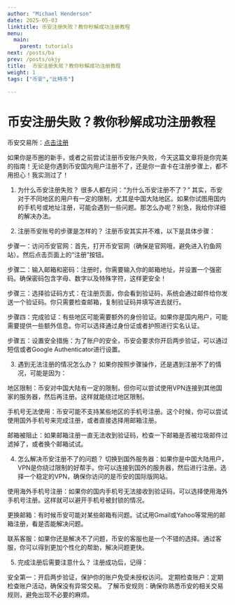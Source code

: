 ```yaml
---
author: "Michael Henderson"
date: 2025-05-03
linktitle: 币安注册失败？教你秒解成功注册教程
menu:
  main:
    parent: tutorials
next: /posts/ba
prev: /posts/okjy
title:  币安注册失败？教你秒解成功注册教程
weight: 1
tags: ["币安","比特币"]

---
```

# 币安注册失败？教你秒解成功注册教程

币安交易所：[点击注册](https://www.binance.com/join?ref=UKNXKQAK)

如果你是币圈的新手，或者之前尝试注册币安账户失败，今天这篇文章将是你完美的指南！无论是你遇到币安国内用户注册不了，还是你一直卡在注册步骤上，都不用担心！我实测过了！

1. 为什么币安注册失败？
很多人都在问：“为什么币安注册不了？” 其实，币安对于不同地区的用户有一定的限制，尤其是中国大陆地区。如果你试图用国内的手机号或地址注册，可能会遇到一些问题。那怎么办呢？别急，我给你详细的解决办法。

2. 注册币安账号的步骤是怎样的？
注册币安其实并不难，以下是具体步骤：

步骤一：访问币安官网：首先，打开币安官网（确保是官网哦，避免进入钓鱼网站）。然后点击页面上的“注册”按钮。

步骤二：输入邮箱和密码：注册时，你需要输入你的邮箱地址，并设置一个强密码。确保密码包含字母、数字以及特殊字符，这样更安全！

步骤三：选择验证码方式：在注册页面，你会看到验证码，系统会通过邮件给你发送一个验证码。你只需要检查邮箱，复制验证码并填写进去就行。

步骤四：完成验证：有些地区可能需要额外的身份验证。如果你是国内用户，可能需要提供一些额外信息。你可以选择通过身份证或者护照进行实名认证。

步骤五：设置安全措施：为了账户的安全，币安会要求你开启两步验证，可以通过短信或者Google Authenticator进行设置。

3. 遇到无法注册的情况怎么办？
如果你按照步骤操作，还是遇到注册不了的情况，可能是因为：

地区限制：币安对中国大陆有一定的限制，但你可以尝试使用VPN连接到其他国家的服务器，然后再注册。这样就能绕过地区限制。

手机号无法使用：币安可能不支持某些地区的手机号注册。这个时候，你可以尝试使用国外手机号来完成注册，或者直接选择用邮箱注册。

邮箱被阻止：如果邮箱注册一直无法收到验证码，检查一下邮箱是否被垃圾邮件过滤掉了，或者换个邮箱试试。

4. 怎么解决币安注册不了的问题？
切换到国外服务器：如果你是中国大陆用户，VPN是你绕过限制的好帮手。你可以连接到国外的服务器，然后进行注册。选择一个稳定的VPN，确保你访问的是币安的国际版网站。

使用海外手机号注册：如果你的国内手机号无法接收到验证码，可以选择使用海外手机号注册。这样就可以避开手机号被封锁的情况。

更换邮箱：有时候币安可能对某些邮箱有问题。试试用Gmail或Yahoo等常用的邮箱注册，看是否能解决问题。

联系客服：如果你还是解决不了问题，币安的客服也是一个不错的选择。通过客服，你可以得到更加个性化的帮助，解决问题更快。

5. 完成注册后需要注意什么？
注册成功后，记得：

安全第一：开启两步验证，保护你的账户免受未授权访问。
定期检查账户：定期检查账户活动，确保没有异常交易。
了解币安规则：确保你熟悉币安的相关交易规则，避免出现不必要的麻烦。